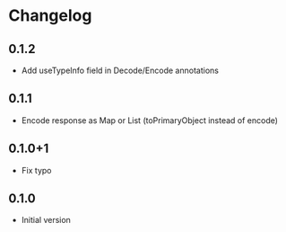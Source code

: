 # Changelog

## 0.1.2
- Add useTypeInfo field in Decode/Encode annotations

## 0.1.1
- Encode response as Map or List (toPrimaryObject instead of encode)

## 0.1.0+1
- Fix typo

## 0.1.0
- Initial version
